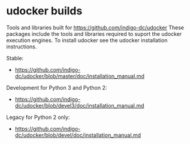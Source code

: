 # udocker builds
Tools and libraries built for https://github.com/indigo-dc/udocker These packages include the tools and libraries required to suport the udocker execution engines. To install udocker see the udocker installation instructions.

Stable:
* https://github.com/indigo-dc/udocker/blob/master/doc/installation_manual.md 

Development for Python 3 and Python 2:
* https://github.com/indigo-dc/udocker/blob/devel3/doc/installation_manual.md 

Legacy for Python 2 only:
* https://github.com/indigo-dc/udocker/blob/devel/doc/installation_manual.md 
